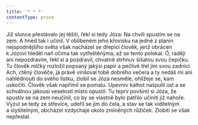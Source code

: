```yaml
---
title: '* * *'
contentType: prose
---
```


<section>

Již slunce přestávalo jej těšiti, řekl si tedy Józa: Na chvíli spustím se na zem. A hned tak i učinil. V oblíbeném jeho křovisku na jedné z planin nejspodnějšího světa však nacházel se dřepící člověk, jenž obrácen k Józovi hleděl naň očima tak vytřeštěnýma, až se tento polekal. Ó, raději ani nepozdravím, řekl si a pozdravil, chvatně strhnuv šišatou svou čepičku. Tu člověk mlčky rozložil popsaný jakýsi papír a pečlivě třel jím svou zadnici. Ach, ctěný člověče, já právě vinšoval tobě dobrého večera a ty nedáš mi ani nahlédnouti do svého lístku, zlobil se Józa nesměle, ohlížeje se, kam uskočiti. Člověk však napřímil se pomalu. Upevniv kalhot našpulil úst a se schválnou jakousi veselostí místo opustil. Tu teprv povšiml si Józa, že spustiv se na zem neučinil, co by se vlastně bylo patřilo učiniti již nahoře. Vyzul se tedy ze střevíce, udeřil se jím do čela, a stav se tak viditelným a slyšitelným, obcházel vzdychaje okolo zmíněných růžiček. Zlobiti se však nepřestal.

</section>
